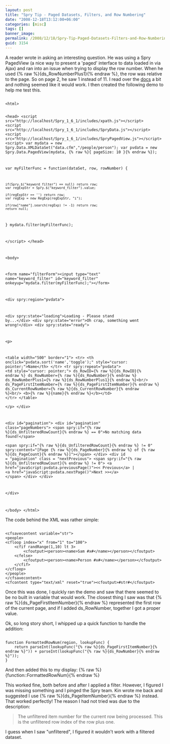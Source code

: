 ```yaml
---
layout: post
title: "Spry Tip - Paged Datasets, Filters, and Row Numbering"
date: "2008-12-18T13:12:00+06:00"
categories: [misc]
tags: []
banner_image: 
permalink: /2008/12/18/Spry-Tip-Paged-Datasets-Filters-and-Row-Numbering
guid: 3154
---
```


A reader wrote in asking an interesting question. He was using a Spry PagedView (a nice way to present a 'paged' interface to data loaded in via Ajax) and ran into an issue when trying to display the row number. When he used {% raw %}{ds_RowNumberPlus1}{% endraw %}, the row was relative to the page. So on page 2, he saw 1 instead of 11. I read over the <a href="http://labs.adobe.com/technologies/spry/samples/data_region/SpryPagedViewSample.html">docs</a> a bit and nothing seemed like it would work. I then created the following demo to help me test this.
<!--more-->
<code>
&lt;html&gt;

&lt;head&gt;
&lt;script src="http://localhost/Spry_1_6_1/includes/xpath.js"&gt;&lt;/script&gt;
&lt;script src="http://localhost/Spry_1_6_1/includes/SpryData.js"&gt;&lt;/script&gt;
&lt;script src="http://localhost/Spry_1_6_1/includes/SpryPagedView.js"&gt;&lt;/script&gt;
&lt;script&gt;
var mydata = new Spry.Data.XMLDataSet("data.cfm","/people/person"); 
var pvdata = new Spry.Data.PagedView(mydata, {% raw %}{ pageSize: 10 }{% endraw %});

var myFilterFunc = function(dataSet, row, rowNumber) {

	if(Spry.$("keyword_filter") == null) return row;
	var regExpStr = Spry.$("keyword_filter").value;

	if(regExpStr == '') return row;
	var regExp = new RegExp(regExpStr, "i");
	
	if(row["name"].search(regExp) != -1) return row;
	return null;
}
mydata.filter(myFilterFunc);

&lt;/script&gt;
&lt;/head&gt;
	
&lt;body&gt;

&lt;form name="filterForm"&gt;&lt;input type="text" name="keyword_filter" id="keyword_filter" onkeyup="mydata.filter(myFilterFunc);"&gt;&lt;/form&gt;

&lt;div spry:region="pvdata"&gt;

&lt;div spry:state="loading"&gt;Loading - Please stand by...&lt;/div&gt;
&lt;div spry:state="error"&gt;Oh crap, something went wrong!&lt;/div&gt;
&lt;div spry:state="ready"&gt;
	
&lt;p&gt;

&lt;table width="500" border="1"&gt;
	&lt;tr&gt;
		&lt;th onclick="pvdata.sort('name','toggle');" style="cursor: pointer;"&gt;Name&lt;/th&gt;
	&lt;/tr&gt;
	&lt;tr spry:repeat="pvdata"&gt;
		&lt;td style="cursor: pointer;"&gt;
		ds_RowID={% raw %}{ds_RowID}{% endraw %} ds_RowNumber={% raw %}{ds_RowNumber}{% endraw %} ds_RowNumberPlus1={% raw %}{ds_RowNumberPlus1}{% endraw %}&lt;br/&gt;
		ds_PageFirstItemNumber={% raw %}{ds_PageFirstItemNumber}{% endraw %} ds_CurrentRowNumber={% raw %}{ds_CurrentRowNumber}{% endraw %}&lt;br/&gt;
		&lt;b&gt;{% raw %}{name}{% endraw %}&lt;/b&gt;&lt;/td&gt;
	&lt;/tr&gt;
&lt;/table&gt;	
&lt;/p&gt;
&lt;/div&gt;

&lt;div id="pagination"&gt;
	&lt;div id="pagination" class="pageNumbers"&gt;
	&lt;span spry:if="{% raw %}{ds_UnfilteredRowCount}{% endraw %} == 0"&gt;No matching data found!&lt;/span&gt;	
	&lt;span spry:if="{% raw %}{ds_UnfilteredRowCount}{% endraw %} != 0" spry:content="[Page {% raw %}{ds_PageNumber}{% endraw %} of {% raw %}{ds_PageCount}{% endraw %}]"&gt;&lt;/span&gt;
	&lt;/div&gt;
	&lt;div id = "pagination" class = "nextPrevious"&gt;
	&lt;span spry:if="{% raw %}{ds_UnfilteredRowCount}{% endraw %} != 0"&gt;
	&lt;a href="javaScript:pvdata.previousPage()"&gt;&lt;&lt; Previous&lt;/a&gt; | 
	&lt;a href="javaScript:pvdata.nextPage()"&gt;Next &gt;&gt;&lt;/a&gt;
	&lt;/span&gt;
	&lt;/div&gt;
&lt;/div&gt;
	
&lt;/div&gt;


&lt;/body&gt;
&lt;/html&gt;
</code>

The code behind the XML was rather simple:

<code>
&lt;cfsavecontent variable="str"&gt;
&lt;people&gt;
&lt;cfloop index="x" from="1" to="100"&gt;
	&lt;cfif randRange(1,10) lt 3&gt;
		&lt;cfoutput&gt;&lt;person&gt;&lt;name&gt;Sam #x#&lt;/name&gt;&lt;/person&gt;&lt;/cfoutput&gt;
	&lt;cfelse&gt;
		&lt;cfoutput&gt;&lt;person&gt;&lt;name&gt;Person #x#&lt;/name&gt;&lt;/person&gt;&lt;/cfoutput&gt;
	&lt;/cfif&gt;
&lt;/cfloop&gt;
&lt;/people&gt;
&lt;/cfsavecontent&gt;
&lt;cfcontent type="text/xml" reset="true"&gt;&lt;cfoutput&gt;#str#&lt;/cfoutput&gt;
</code>

Once this was done, I quickly ran the demo and saw that there seemed to be no built in variable that would work. The closest thing I saw was that {% raw %}{ds_PageFirstItemNumber}{% endraw %} represented the first row of the current page, and if I added ds_RowNumber, together I got a proper value.

Ok, so long story short, I whipped up a quick function to handle the addition:

<code>
function FormattedRowNum(region, lookupFunc) { 
	return parseInt(lookupFunc("{% raw %}{ds_PageFirstItemNumber}{% endraw %}")) + parseInt(lookupFunc("{% raw %}{ds_RowNumber}{% endraw %}"));
}
</code>

And then added this to my display: {% raw %}{function::FormattedRowNum}{% endraw %}

This worked fine, both before and after I applied a filter. However, I figured I was missing something and I pinged the Spry team. Kin wrote me back and suggested I use {% raw %}{ds_PageItemNumber}{% endraw %} instead. That worked perfectly! The reason I had not tried was due to the description:

<blockquote>
<p>
The unfiltered item number for the current row being processed. This is the unfiltered row index of the row plus one. 
</p>
</blockquote>

I guess when I saw "unfiltered", I figured it wouldn't work with a filtered dataset.